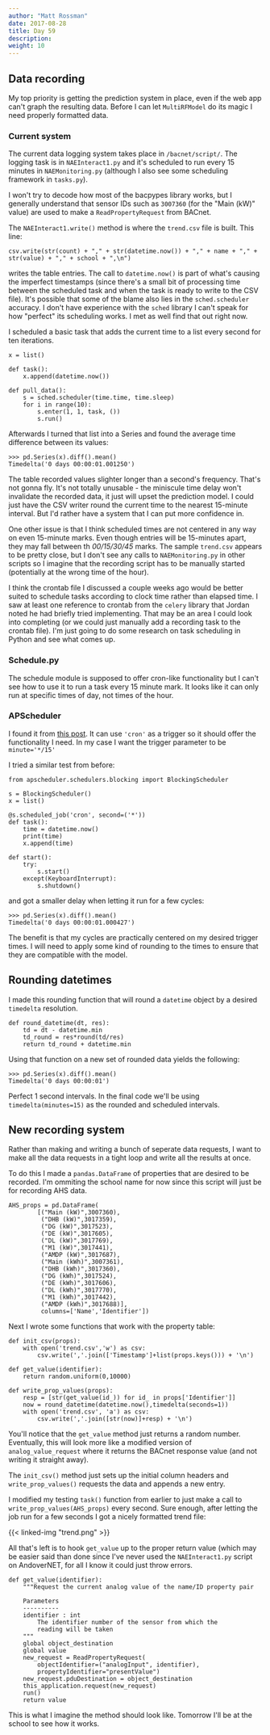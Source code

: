 ```yaml
---
author: "Matt Rossman"
date: 2017-08-28
title: Day 59
description:
weight: 10
---
```


## Data recording
My top priority is getting the prediction system in place, even if the web app can't graph the resulting data. Before I can let `MultiRFModel` do its magic I need properly formatted data.

### Current system
The current data logging system takes place in `/bacnet/script/`. The logging task is in `NAEInteract1.py` and it's scheduled to run every 15 minutes in `NAEMonitoring.py` (although I also see some scheduling framework in `tasks.py`).

I won't try to decode how most of the bacpypes library works, but I generally understand that sensor IDs such as `3007360` (for the "Main (kW)" value) are used to make a  `ReadPropertyRequest` from BACnet.

The `NAEInteract1.write()` method is where the `trend.csv` file is built. This line:

	csv.write(str(count) + "," + str(datetime.now()) + "," + name + "," + str(value) + "," + school + ",\n")

writes the table entries. The call to `datetime.now()` is part of what's causing the imperfect timestamps (since there's a small bit of processing time between the scheduled task and when the task is ready to write to the CSV file). It's possible that some of the blame also lies in the `sched.scheduler` accuracy. I don't have experience with the `sched` library I can't speak for how "perfect" its scheduling works. I met as well find that out right now.

I scheduled a basic task that adds the current time to a list every second for ten iterations.

	x = list()

	def task():
	    x.append(datetime.now())

	def pull_data():
	    s = sched.scheduler(time.time, time.sleep)
	    for i in range(10):
			s.enter(1, 1, task, ())
			s.run()


Afterwards I turned that list into a Series and found the average time difference between its values:

	>>> pd.Series(x).diff().mean()
	Timedelta('0 days 00:00:01.001250')

The table recorded values slighter longer than a second's frequency. That's not gonna fly. It's not totally unusable - the miniscule time delay won't invalidate the recorded data, it just will upset the prediction model. I could just have the CSV writer round the current time to the nearest 15-minute interval. But I'd rather have a system that I can put more confidence in.

One other issue is that I think scheduled times are not centered in any way on even 15-minute marks. Even though entries will be 15-minutes apart, they may fall between th *00/15/30/45* marks. The sample `trend.csv` appears to be pretty close, but I don't see any calls to `NAEMonitoring.py` in other scripts so I imagine that the recording script has to be manually started (potentially at the wrong time of the hour).

I think the crontab file I discussed a couple weeks ago would be better suited to schedule tasks according to clock time rather than elapsed time. I saw at least one reference to crontab from the `celery` library that Jordan noted he had briefly tried implementing. That may be an area I could look into completing (or we could just manually add a recording task to the crontab file). I'm just going to do some research on task scheduling in Python and see what comes up.

### Schedule.py
The schedule module is supposed to offer cron-like functionality but I can't see how to use it to run a task every 15 minute mark. It looks like it can only run at specific times of day, not times of the hour.

### APScheduler
I found it from [this post](https://stackoverflow.com/questions/22715086/scheduling-python-script-to-run-every-hour-accurately). It can use `'cron'` as a trigger so it should offer the functionality I need. In my case I want the trigger parameter to be `minute='*/15'`

I tried a similar test from before:

	from apscheduler.schedulers.blocking import BlockingScheduler

	s = BlockingScheduler()
	x = list()

	@s.scheduled_job('cron', second=('*'))
	def task():
	    time = datetime.now()
	    print(time)
	    x.append(time)

	def start():
	    try:
			s.start()
	    except(KeyboardInterrupt):
			s.shutdown()

and got a smaller delay when letting it run for a few cycles:

	>>> pd.Series(x).diff().mean()
	Timedelta('0 days 00:00:01.000427')

The benefit is that my cycles are practically centered on my desired trigger times. I will need to apply some kind of rounding to the times to ensure that they are compatible with the model.

## Rounding datetimes

I made this rounding function that will round a `datetime` object by a desired `timedelta` resolution.

	def round_datetime(dt, res):
	    td = dt - datetime.min
	    td_round = res*round(td/res)
	    return td_round + datetime.min

Using that function on a new set of rounded data yields the following:

	>>> pd.Series(x).diff().mean()
	Timedelta('0 days 00:00:01')

Perfect 1 second intervals. In the final code we'll be using `timedelta(minutes=15)` as the rounded and scheduled intervals.


## New recording system
Rather than making and writing a bunch of seperate data requests, I want to make all the data requests in a tight loop and write all the results at once.

To do this I made a `pandas.DataFrame` of properties that are desired to be recorded. I'm ommiting the school name for now since this script will just be for recording AHS data.

	AHS_props = pd.DataFrame(
		    [("Main (kW)",3007360),
		     ("DHB (kW)",3017359),
		     ("DG (kW)",3017523),
		     ("DE (kW)",3017605),
		     ("DL (kW)",3017769),
		     ("M1 (kW)",3017441),
		     ("AMDP (kW)",3017687),
		     ("Main (kWh)",3007361),
		     ("DHB (kWh)",3017360),
		     ("DG (kWh)",3017524),
		     ("DE (kWh)",3017606),
		     ("DL (kWh)",3017770),
		     ("M1 (kWh)",3017442),
		     ("AMDP (kWh)",3017688)],
		     columns=['Name','Identifier'])

Next I wrote some functions that work with the property table:

	def init_csv(props):
	    with open('trend.csv','w') as csv:
			csv.write(','.join(['Timestamp']+list(props.keys())) + '\n')

	def get_value(identifier):
	    return random.uniform(0,10000)
	    
	def write_prop_values(props):
	    resp = [str(get_value(id_)) for id_ in props['Identifier']]
	    now = round_datetime(datetime.now(),timedelta(seconds=1))
	    with open('trend.csv', 'a') as csv:
			csv.write(','.join([str(now)]+resp) + '\n')

You'll notice that the `get_value` method just returns a random number. Eventually, this will look more like a modified version of `analog_value_request` where it returns the BACnet response value (and not writing it straight away).

The `init_csv()` method just sets up the initial column headers and `write_prop_values()` requests the data and appends a new entry.

I modified my testing `task()` function from earlier to just make a call to `write_prop_values(AHS_props)` every second. Sure enough, after letting the job run for a few seconds I got a nicely formatted trend file:

{{< linked-img "trend.png" >}}

All that's left is to hook `get_value` up to the proper return value (which may be easier said than done since I've never used the `NAEInteract1.py` script on AndoverNET, for all I know it could just throw errors.

	def get_value(identifier):
	    """Request the current analog value of the name/ID property pair

	    Parameters
	    ----------
	    identifier : int
			The identifier number of the sensor from which the
			reading will be taken
	    """
	    global object_destination
	    global value
	    new_request = ReadPropertyRequest(
			objectIdentifier=("analogInput", identifier),
			propertyIdentifier="presentValue")
	    new_request.pduDestination = object_destination
	    this_application.request(new_request)
	    run()
	    return value

This is what I imagine the method should look like. Tomorrow I'll be at the school to see how it works.
